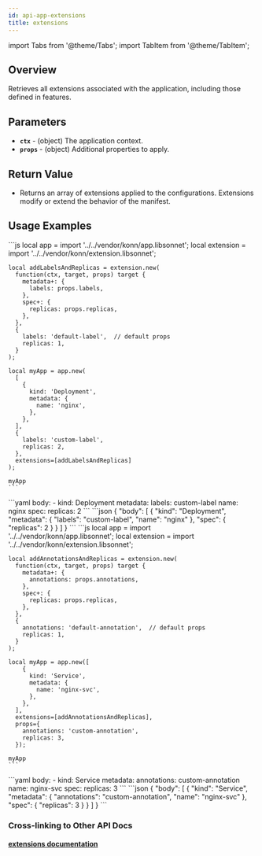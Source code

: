 ```yaml
---
id: api-app-extensions
title: extensions
---
```


import Tabs from '@theme/Tabs';
import TabItem from '@theme/TabItem';


## Overview
Retrieves all extensions associated with the application, including those defined in features.

## Parameters
- **`ctx`** - (object) The application context.
- **`props`** - (object) Additional properties to apply.

## Return Value
- Returns an array of extensions applied to the configurations. Extensions modify or extend the behavior of the manifest.
## Usage Examples


<Tabs>
    <TabItem value="jsonnet" label="Jsonnet" default>
    ```js
    local app = import '../../vendor/konn/app.libsonnet';
    local extension = import '../../vendor/konn/extension.libsonnet';

    local addLabelsAndReplicas = extension.new(
      function(ctx, target, props) target {
        metadata+: {
          labels: props.labels,
        },
        spec+: {
          replicas: props.replicas,
        },
      },
      {
        labels: 'default-label',  // default props
        replicas: 1,
      }
    );

    local myApp = app.new(
      [
        {
          kind: 'Deployment',
          metadata: {
            name: 'nginx',
          },
        },
      ],
      {
        labels: 'custom-label',
        replicas: 2,
      },
      extensions=[addLabelsAndReplicas]
    );

    myApp
    ```
  </TabItem>
  <TabItem value="yaml" label="YAML Output">
    ```yaml
    body:
      - kind: Deployment
        metadata:
          labels: custom-label
          name: nginx
        spec:
          replicas: 2
    ```
  </TabItem>
  <TabItem value="json" label="JSON Output">
    ```json
    {
       "body": [
          {
             "kind": "Deployment",
             "metadata": {
                "labels": "custom-label",
                "name": "nginx"
             },
             "spec": {
                "replicas": 2
             }
          }
       ]
    }
    ```  
  </TabItem>
</Tabs>


<Tabs>
    <TabItem value="jsonnet" label="Jsonnet" default>
    ```js
    local app = import '../../vendor/konn/app.libsonnet';
    local extension = import '../../vendor/konn/extension.libsonnet';

    local addAnnotationsAndReplicas = extension.new(
      function(ctx, target, props) target {
        metadata+: {
          annotations: props.annotations,
        },
        spec+: {
          replicas: props.replicas,
        },
      },
      {
        annotations: 'default-annotation',  // default props
        replicas: 1,
      }
    );

    local myApp = app.new([
        {
          kind: 'Service',
          metadata: {
            name: 'nginx-svc',
          },
        },
      ],
      extensions=[addAnnotationsAndReplicas],
      props={
        annotations: 'custom-annotation',
        replicas: 3,
      });

    myApp
    ```
  </TabItem>
  <TabItem value="yaml" label="YAML Output">
    ```yaml
    body:
      - kind: Service
        metadata:
          annotations: custom-annotation
          name: nginx-svc
        spec:
          replicas: 3
    ```
  </TabItem>
  <TabItem value="json" label="JSON Output">
    ```json
    {
       "body": [
          {
             "kind": "Service",
             "metadata": {
                "annotations": "custom-annotation",
                "name": "nginx-svc"
             },
             "spec": {
                "replicas": 3
             }
          }
       ]
    }
    ```  
  </TabItem>
</Tabs>


### Cross-linking to Other API Docs
#### [extensions documentation](/api/extensions/api-extensions-new)